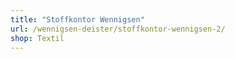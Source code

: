 ```yaml
---
title: "Stoffkontor Wennigsen"
url: /wennigsen-deister/stoffkontor-wennigsen-2/
shop: Textil
---
```

